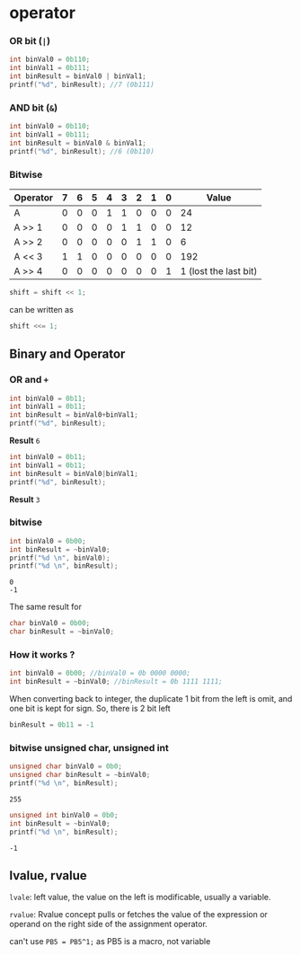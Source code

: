 # operator

### OR bit (``|``)

```c
int binVal0 = 0b110;
int binVal1 = 0b111;
int binResult = binVal0 | binVal1;
printf("%d", binResult); //7 (0b111)
```

### AND bit (``&``)

```c
int binVal0 = 0b110;
int binVal1 = 0b111;
int binResult = binVal0 & binVal1;
printf("%d", binResult); //6 (0b110)
```

### Bitwise

| Operator |7|6|5|4|3|2|1|0|Value|
| ------- |--|--|--|--|--|--|--|--|--|
|A |0|0|0|1|1|0|0|0|24|		
|A >> 1 |0|0|0|0|1|1|0|0|12|			
|A >> 2 |0|0|0|0|0|1|1|0|6|
|A << 3	|1|1|0|0|0|0|0|0|192|
|A >> 4	|0|0|0|0|0|0|0|1|1 (lost the last bit)| 

```c
shift = shift << 1;
```
can be written as
```c
shift <<= 1;
```

## Binary and Operator

### OR and ``+``

```c
int binVal0 = 0b11;
int binVal1 = 0b11;
int binResult = binVal0+binVal1;
printf("%d", binResult);
```	
**Result** ``6``

```c
int binVal0 = 0b11;
int binVal1 = 0b11;
int binResult = binVal0|binVal1;
printf("%d", binResult);
```
**Result** ``3``

### bitwise

```c
int binVal0 = 0b00;
int binResult = ~binVal0;
printf("%d \n", binVal0);
printf("%d \n", binResult);
```

```
0 
-1 
```

The same result for 

```c
char binVal0 = 0b00;
char binResult = ~binVal0;
```

### How it works ?

```c
int binVal0 = 0b00; //binVal0 = 0b 0000 0000;
int binResult = ~binVal0; //binResult = 0b 1111 1111;
```

When converting back to integer, the duplicate 1 bit from the left is omit, and one bit is kept for sign. So, there is 2 bit left

```c
binResult = 0b11 = -1
```

### bitwise unsigned char, unsigned int

```c
unsigned char binVal0 = 0b0;
unsigned char binResult = ~binVal0;
printf("%d \n", binResult);
```	

```
255
```

```c
unsigned int binVal0 = 0b0;
int binResult = ~binVal0;
printf("%d \n", binResult);
```	

```
-1
```

## lvalue, rvalue

``lvale``: left value, the value on the left is modificable, usually a variable.

``rvalue``: Rvalue concept pulls or fetches the value of the expression or operand on the right side of the assignment operator. 

can't use ``PB5 = PB5^1;`` as PB5 is a macro, not variable
